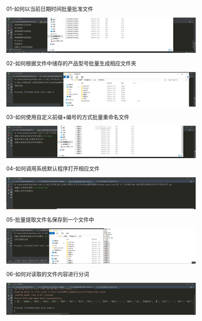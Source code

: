 01-如何以当前日期时间批量批准文件

![Image text](https://raw.githubusercontent.com/weqq2019/Python_exercise/master/img/03-01.png)

02-如何根据文件中储存的产品型号批量生成相应文件夹

![Image text](https://raw.githubusercontent.com/weqq2019/Python_exercise/master/img/03-02.png)

03-如何使用自定义前缀+编号的方式批量重命名文件

![Image text](https://raw.githubusercontent.com/weqq2019/Python_exercise/master/img/03-03.png)

04-如何调用系统默认程序打开相应文件

![Image text](https://raw.githubusercontent.com/weqq2019/Python_exercise/master/img/03-04.png)

05-批量提取文件名保存到一个文件中

![Image text](https://raw.githubusercontent.com/weqq2019/Python_exercise/master/img/03-05.png)

06-如何对读取的文件内容进行分词

![Image text](https://raw.githubusercontent.com/weqq2019/Python_exercise/master/img/03-06.png)